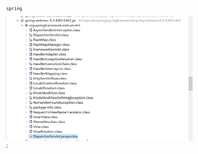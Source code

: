                                                                           spring

![Alt text](https://github.com/dq205877/Learning-Notes/blob/master/source/static/images/web.servlet_package.png);

